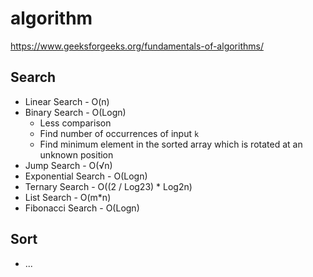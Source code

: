 # algorithm

https://www.geeksforgeeks.org/fundamentals-of-algorithms/

## Search

* Linear Search - O(n)
* Binary Search - O(Logn)
  * Less comparison
  * Find number of occurrences of input `k`
  * Find minimum element in the sorted array which is rotated at an unknown position
* Jump Search - O(√n)
* Exponential Search - O(Logn)
* Ternary Search - O((2 / Log23) * Log2n)
* List Search - O(m*n)
* Fibonacci Search - O(Logn)

## Sort

* ...
